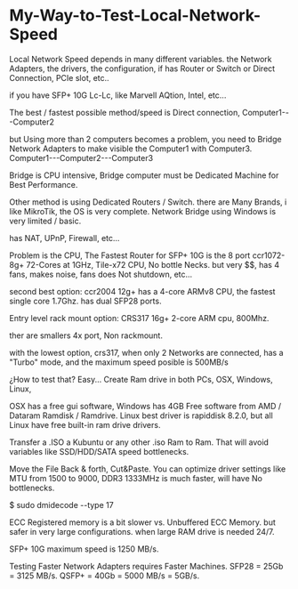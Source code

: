 # My-Way-to-Test-Local-Network-Speed

Local Network Speed depends in many different variables.
the Network Adapters, the drivers, the configuration, if has Router or Switch or Direct Connection, PCIe slot, etc.. 

if you have SFP+ 10G Lc-Lc, like Marvell AQtion, Intel, etc...

The best / fastest possible method/speed is Direct connection,
Computer1---Computer2

but Using more than 2 computers becomes a problem,
you need to Bridge Network Adapters to make visible the Computer1 with Computer3.
Computer1---Computer2---Computer3

Bridge is CPU intensive, Bridge computer must be Dedicated Machine for Best Performance.

Other method is using Dedicated Routers / Switch.
there are Many Brands, i like MikroTik, the OS is very complete.
Network Bridge using Windows is very limited / basic.

has NAT, UPnP, Firewall, etc...

Problem is the CPU, 
The Fastest Router for SFP+ 10G
is the 8 port ccr1072-8g+
72-Cores at 1GHz, Tile-x72 CPU,
No bottle Necks.
but very $$, has 4 fans, makes noise, fans does Not shutdown, etc...

second best option:
ccr2004 12g+
has a 4-core ARMv8 CPU, the fastest single core 1.7Ghz.
has dual SFP28 ports.

Entry level rack mount option:
CRS317 16g+
2-core ARM cpu, 800Mhz.

ther are smallers 4x port, Non rackmount.

with the lowest option, crs317,
when only 2 Networks are connected, has a "Turbo" mode,
and the maximum speed posible is 500MB/s

¿How to test that?
Easy...
Create Ram drive in both PCs,
OSX, Windows, Linux,

OSX has a free gui software,
Windows has 4GB Free software from AMD / Dataram Ramdisk / Ramdrive.
Linux best driver is rapiddisk 8.2.0, but all Linux have free built-in ram drive drivers.

Transfer a .ISO 
a Kubuntu or any other .iso
Ram to Ram.
That will avoid variables like SSD/HDD/SATA speed bottlenecks.

Move the File Back & forth, Cut&Paste.
You can optimize driver settings like MTU from 1500 to 9000,
DDR3 1333MHz is much faster, will have No bottlenecks.

$ sudo dmidecode --type 17

ECC Registered memory is a bit slower vs. Unbuffered ECC Memory.
but safer in very large configurations.
when large RAM drive is needed 24/7.

SFP+ 10G maximum speed is 1250 MB/s.

Testing Faster Network Adapters requires Faster Machines.
SFP28 = 25Gb = 3125 MB/s.
QSFP+ = 40Gb = 5000 MB/s = 5GB/s.
